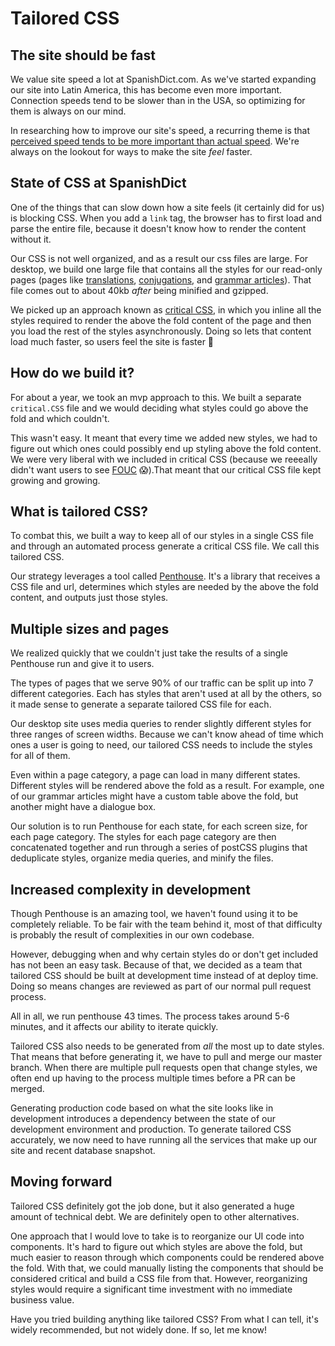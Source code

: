 # Tailored CSS

## The site should be fast

We value site speed a lot at SpanishDict.com. As we've started expanding our
site into Latin America, this has become even more important. Connection speeds
tend to be slower than in the USA, so optimizing for them is always on our mind.

In researching how to improve our site's speed, a recurring theme is that
[perceived speed tends to be more important than actual speed](http://blog.teamtreehouse.com/perceived-performance).
We're always on the lookout for ways to make the site _feel_ faster.

## State of CSS at SpanishDict

One of the things that can slow down how a site feels (it certainly did for us)
is blocking CSS. When you add a `link` tag, the browser has to first load and
parse the entire file, because it doesn't know how to render the content without
it.

Our CSS is not well organized, and as a result our css files are large. For
desktop, we build one large file that contains all the styles for our read-only
pages (pages
like
[translations](http://www.spanishdict.com/translate/ser),
[conjugations](http://www.spanishdict.com/conjugate/ser),
and [grammar articles](http://www.spanishdict.com/guide/ser-vs-estar)).
That file comes out to about 40kb _after_ being minified and gzipped.

We picked up an approach known as
[critical CSS](https://www.smashingmagazine.com/2015/08/understanding-critical-css/),
in which you inline all the styles required to render the above the fold content
of the page and then you load the rest of the styles asynchronously. Doing so
lets that content load much faster, so users feel the site is faster 🙌

## How do we build it?

For about a year, we took an mvp approach to this. We built a separate
`critical.CSS` file and we would deciding what styles could go above the fold
and which couldn't.

This wasn't easy. It meant that every time we added new styles, we had to figure
out which ones could possibly end up styling above the fold content. We were
very liberal with we included in critical CSS (because we reeeally didn't
want users to
see [FOUC](https://en.wikipedia.org/wiki/Flash_of_unstyled_content) 😱).That
meant that our critical CSS file kept growing and growing.

## What is tailored CSS?

To combat this, we built a way to keep all of our styles in a single CSS file
and through an automated process generate a critical CSS file. We call this
tailored CSS.

Our strategy leverages a tool
called [Penthouse](https://github.com/pocketjoso/penthouse). It's a library that
receives a CSS file and url, determines which styles are needed by the above the
fold content, and outputs just those styles.

## Multiple sizes and pages

We realized quickly that we couldn't just take the results of a single
Penthouse run and give it to users.

The types of pages that we serve 90% of our traffic can be split up into 7
different categories. Each has styles that aren't used at all by the others, so
it made sense to generate a separate tailored CSS file for each.

Our desktop site uses media queries to render slightly different styles for
three ranges of screen widths. Because we can't know ahead of time which ones a
user is going to need, our tailored CSS needs to include the styles for all of
them.

Even within a page category, a page can load in many different states. Different
styles will be rendered above the fold as a result. For example, one of our
grammar articles might have a custom table above the fold, but another might
have a dialogue box.

Our solution is to run Penthouse for each state, for each screen size, for each
page category. The styles for each page category are then concatenated together
and run through a series of postCSS plugins that deduplicate styles, organize
media queries, and minify the files.

## Increased complexity in development

Though Penthouse is an amazing tool, we haven't found using it to be completely
reliable. To be fair with the team behind it, most of that difficulty is
probably the result of complexities in our own codebase.

However, debugging when and why certain styles do or don't get included has not
been an easy task. Because of that, we decided as a team that tailored CSS
should be built at development time instead of at deploy time. Doing so means
changes are reviewed as part of our normal pull request process.

All in all, we run penthouse 43 times. The process takes around 5-6 minutes, and
it affects our ability to iterate quickly.

Tailored CSS also needs to be generated from *all* the most up to date styles.
That means that before generating it, we have to pull and merge our master
branch. When there are multiple pull requests open that change styles, we often
end up having to the process multiple times before a PR can be merged.

Generating production code based on what the site looks like in development
introduces a dependency between the state of our development environment and
production. To generate tailored CSS accurately, we now need to have running all the
services that make up our site and recent database snapshot.

## Moving forward

Tailored CSS definitely got the job done, but it also generated a huge amount of
technical debt. We are definitely open to other alternatives.

One approach that I would love to take is to reorganize our UI code into
components. It's hard to figure out which styles are above the fold, but much
easier to reason through which components could be rendered above the fold. With
that, we could manually listing the components that should be considered
critical and build a CSS file from that. However, reorganizing styles would
require a significant time investment with no immediate business value.

Have you tried building anything like tailored CSS? From what I can tell, it's
widely recommended, but not widely done. If so, let me know!
